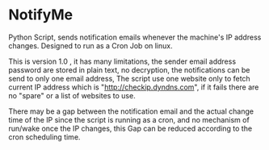 # NotifyMe
Python Script, sends notification emails whenever the machine's IP address changes. Designed to run as a Cron Job on linux. 


  This is version 1.0 , it has many limitations, the sender email address password are stored in plain text, no decryption, the notifications can be send to only one email address, The script use one website only to fetch current  IP address which is  "http://checkip.dyndns.com", if it fails there are no "spare" or a list of websites to use.
  
There may be a gap between the notification email and the actual change time of the IP since the script is running as a cron, and no mechanism of run/wake once the IP changes, this Gap can be reduced according to the cron scheduling time. 
